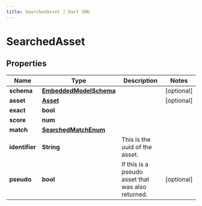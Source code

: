 ```yaml
---
title: SearchedAsset | Dart SDK
---
```


# SearchedAsset

## Properties
Name | Type | Description | Notes
------------ | ------------- | ------------- | -------------
**schema** | [**EmbeddedModelSchema**](EmbeddedModelSchema) |  | [optional] 
**asset** | [**Asset**](Asset) |  | [optional] 
**exact** | **bool** |  | 
**score** | **num** |  | 
**match** | [**SearchedMatchEnum**](SearchedMatchEnum) |  | 
**identifier** | **String** | This is the uuid of the asset. | 
**pseudo** | **bool** | If this is a pseudo asset that was also returned. | [optional] 


